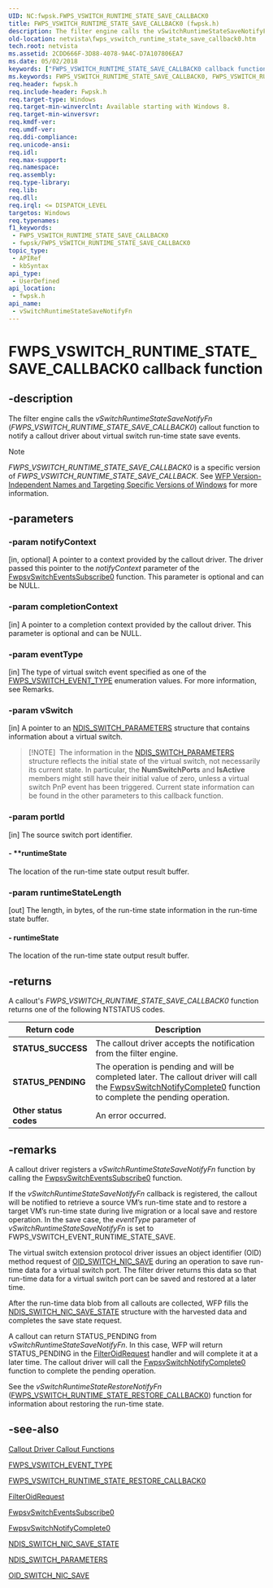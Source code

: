```yaml
---
UID: NC:fwpsk.FWPS_VSWITCH_RUNTIME_STATE_SAVE_CALLBACK0
title: FWPS_VSWITCH_RUNTIME_STATE_SAVE_CALLBACK0 (fwpsk.h)
description: The filter engine calls the vSwitchRuntimeStateSaveNotifyFn (FWPS_VSWITCH_RUNTIME_STATE_SAVE_CALLBACK0) callout function to notify a callout driver about virtual switch run-time state save events.Note  FWPS_VSWITCH_RUNTIME_STATE_SAVE_CALLBACK0 is a specific version of FWPS_VSWITCH_RUNTIME_STATE_SAVE_CALLBACK. See WFP Version-Independent Names and Targeting Specific Versions of Windows for more information.
old-location: netvista\fwps_vswitch_runtime_state_save_callback0.htm
tech.root: netvista
ms.assetid: 2CDD666F-3D88-4078-9A4C-D7A107806EA7
ms.date: 05/02/2018
keywords: ["FWPS_VSWITCH_RUNTIME_STATE_SAVE_CALLBACK0 callback function"]
ms.keywords: FWPS_VSWITCH_RUNTIME_STATE_SAVE_CALLBACK0, FWPS_VSWITCH_RUNTIME_STATE_SAVE_CALLBACK0 callback, fwpsk/vSwitchRuntimeStateSaveNotifyFn, netvista.fwps_vswitch_runtime_state_save_callback0, vSwitchRuntimeStateSaveNotifyFn, vSwitchRuntimeStateSaveNotifyFn callback function [Network Drivers Starting with Windows Vista]
req.header: fwpsk.h
req.include-header: Fwpsk.h
req.target-type: Windows
req.target-min-winverclnt: Available starting with Windows 8.
req.target-min-winversvr: 
req.kmdf-ver: 
req.umdf-ver: 
req.ddi-compliance: 
req.unicode-ansi: 
req.idl: 
req.max-support: 
req.namespace: 
req.assembly: 
req.type-library: 
req.lib: 
req.dll: 
req.irql: <= DISPATCH_LEVEL
targetos: Windows
req.typenames: 
f1_keywords:
 - FWPS_VSWITCH_RUNTIME_STATE_SAVE_CALLBACK0
 - fwpsk/FWPS_VSWITCH_RUNTIME_STATE_SAVE_CALLBACK0
topic_type:
 - APIRef
 - kbSyntax
api_type:
 - UserDefined
api_location:
 - fwpsk.h
api_name:
 - vSwitchRuntimeStateSaveNotifyFn
---
```


# FWPS_VSWITCH_RUNTIME_STATE_SAVE_CALLBACK0 callback function


## -description

The filter engine calls the *vSwitchRuntimeStateSaveNotifyFn* (*FWPS_VSWITCH_RUNTIME_STATE_SAVE_CALLBACK0*) callout function to notify a callout driver about virtual switch  run-time state save events.

> [!NOTE]
> *FWPS_VSWITCH_RUNTIME_STATE_SAVE_CALLBACK0* is a specific version of *FWPS_VSWITCH_RUNTIME_STATE_SAVE_CALLBACK*. See [WFP Version-Independent Names and Targeting Specific Versions of Windows](/windows/desktop/FWP/wfp-version-independent-names-and-targeting-specific-versions-of-windows) for more information.


## -parameters

### -param notifyContext 

[in, optional]
A pointer to a context provided by the callout driver. The driver passed this pointer to the *notifyContext* parameter of the [FwpsvSwitchEventsSubscribe0](/windows-hardware/drivers/ddi/fwpsk/nf-fwpsk-fwpsvswitcheventssubscribe0)
 function. This parameter is optional and can be NULL.

### -param completionContext 

[in]
A pointer to a completion context provided by the callout driver. This parameter is optional and can be NULL.

### -param eventType 

[in]
The type of virtual switch event  specified as one of the [FWPS_VSWITCH_EVENT_TYPE](/windows-hardware/drivers/ddi/fwpsk/ne-fwpsk-fwps_vswitch_event_type_) enumeration values. For more information, see Remarks.

### -param vSwitch 

[in]
A pointer to an [NDIS_SWITCH_PARAMETERS](/windows-hardware/drivers/ddi/ntddndis/ns-ntddndis-_ndis_switch_parameters) structure that contains information about a virtual switch.


> [!NOTE] 
> The information in the [NDIS_SWITCH_PARAMETERS](/windows-hardware/drivers/ddi/ntddndis/ns-ntddndis-_ndis_switch_parameters) structure reflects the initial state of the virtual switch, not necessarily its current state. In particular, the **NumSwitchPorts** and **IsActive** members might still have their initial value of zero, unless a virtual switch PnP event has been triggered. Current state information can be found in the other parameters to this callback function.

### -param portId 

[in]
The source switch port identifier.


#### - **runtimeState

The location of the run-time state output result buffer.

### -param runtimeStateLength 

[out]
The length, in bytes, of the run-time state information in the run-time state buffer.


#### - runtimeState

The location of the run-time state output result buffer.

## -returns

A callout's *FWPS_VSWITCH_RUNTIME_STATE_SAVE_CALLBACK0* function returns one of the following NTSTATUS codes.

|Return code|Description|
|--- |--- |
|**STATUS_SUCCESS**|The callout driver accepts the notification from the filter engine.|
|**STATUS_PENDING**|The operation is pending and will be completed later.  The callout  driver will  call the [FwpsvSwitchNotifyComplete0](nf-fwpsk-fwpsvswitchnotifycomplete0.md) function to complete the pending operation.|
|**Other status codes**|An error occurred.|

## -remarks

A callout driver registers a *vSwitchRuntimeStateSaveNotifyFn* function  by calling  the [FwpsvSwitchEventsSubscribe0](nf-fwpsk-fwpsvswitcheventssubscribe0.md)
 function.

If the *vSwitchRuntimeStateSaveNotifyFn* callback is registered, the callout will be notified to retrieve a source VM’s run-time state and to restore a target VM’s run-time state during live migration or a local save and restore operation. In the save case, the *eventType* parameter of *vSwitchRuntimeStateSaveNotifyFn* is set to    FWPS_VSWITCH_EVENT_RUNTIME_STATE_SAVE.

The virtual switch extension protocol driver issues an object identifier (OID) method request of [OID_SWITCH_NIC_SAVE](/windows-hardware/drivers/network/oid-switch-nic-save) during an operation to save run-time data for a virtual switch port. The filter driver returns this data so that run-time data for a virtual switch port can be saved and restored at a later time. 

After the run-time data blob from all callouts are collected, WFP fills the [NDIS_SWITCH_NIC_SAVE_STATE](/windows-hardware/drivers/ddi/ntddndis/ns-ntddndis-_ndis_switch_nic_save_state) structure with the harvested data and completes the save state request.

A callout can return STATUS_PENDING from *vSwitchRuntimeStateSaveNotifyFn*. In this case, WFP will return STATUS_PENDING in the [FilterOidRequest](/windows-hardware/drivers/ddi/ndis/nc-ndis-filter_oid_request) handler and will complete it at a later time. The callout  driver will  call the [FwpsvSwitchNotifyComplete0](/windows-hardware/drivers/ddi/fwpsk/nf-fwpsk-fwpsvswitchnotifycomplete0) function to complete the pending operation. 

See the *vSwitchRuntimeStateRestoreNotifyFn* ([FWPS_VSWITCH_RUNTIME_STATE_RESTORE_CALLBACK0](/windows-hardware/drivers/ddi/fwpsk/nc-fwpsk-fwps_vswitch_runtime_state_restore_callback0)) function for information about restoring the run-time state.

## -see-also

[Callout Driver Callout Functions](/windows-hardware/drivers/ddi/_netvista/)



[FWPS_VSWITCH_EVENT_TYPE](ne-fwpsk-fwps_vswitch_event_type_.md)



[FWPS_VSWITCH_RUNTIME_STATE_RESTORE_CALLBACK0](nc-fwpsk-fwps_vswitch_runtime_state_restore_callback0.md)



[FilterOidRequest](/windows-hardware/drivers/ddi/ndis/nc-ndis-filter_oid_request)



[FwpsvSwitchEventsSubscribe0](nf-fwpsk-fwpsvswitcheventssubscribe0.md)



[FwpsvSwitchNotifyComplete0](nf-fwpsk-fwpsvswitchnotifycomplete0.md)



[NDIS_SWITCH_NIC_SAVE_STATE](/windows-hardware/drivers/ddi/ntddndis/ns-ntddndis-_ndis_switch_nic_save_state)



[NDIS_SWITCH_PARAMETERS](/windows-hardware/drivers/ddi/ntddndis/ns-ntddndis-_ndis_switch_parameters)



[OID_SWITCH_NIC_SAVE](/windows-hardware/drivers/network/oid-switch-nic-save)